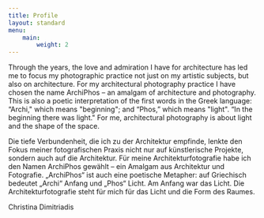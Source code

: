 ```yaml
---
title: Profile
layout: standard
menu:
    main:
        weight: 2
---
```


Through the years, the love and admiration I have for architecture has led me to focus my photographic practice not just on my artistic subjects, but also on architecture. For my architectural photography practice I have chosen the name ArchiPhos – an amalgam of architecture and photography. This is also a poetic interpretation of the first words in the Greek language: “Archi," which means "beginning"; and “Phos,” which means "light". “In the beginning there was light." For me, architectural photography is about light and the shape of the space.

Die tiefe Verbundenheit, die ich zu der Architektur empfinde, lenkte den Fokus meiner fotografischen Praxis nicht nur auf künstlerische Projekte, sondern auch auf die Architektur. Für meine Architekturfotografie habe ich den Namen ArchiPhos gewählt – ein Amalgam aus Architektur und Fotografie. „ArchiPhos“ ist auch eine poetische Metapher: auf Griechisch bedeutet „Archi“ Anfang und „Phos“ Licht. Am Anfang war das Licht. Die Architekturfotografie steht für mich für das Licht und die Form des Raumes.

Christina Dimitriadis
